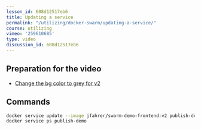 ```yaml
---
lesson_id: 608d12517eb6
title: Updating a service
permalink: "/utilizing/docker-swarm/updating-a-service/"
course: utilizing
vimeo: '259610685'
type: video
discussion_id: 608d12517eb6
---
```


## Preparation for the video
* [Change the bg color to grey for v2](https://github.com/learndocker/docker_examples/commit/913ee36)

## Commands
```sh
docker service update --image jfahrer/swarm-demo-frontend:v2 publish-demo
docker service ps publish-demo
```
